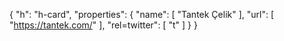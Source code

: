 {
  "h": "h-card",
  "properties": {
    "name": [
      "Tantek Çelik"
    ],
    "url": [
      "https://tantek.com/"
    ],
    "rel=twitter": [
      "t"
    ]
  }
}
